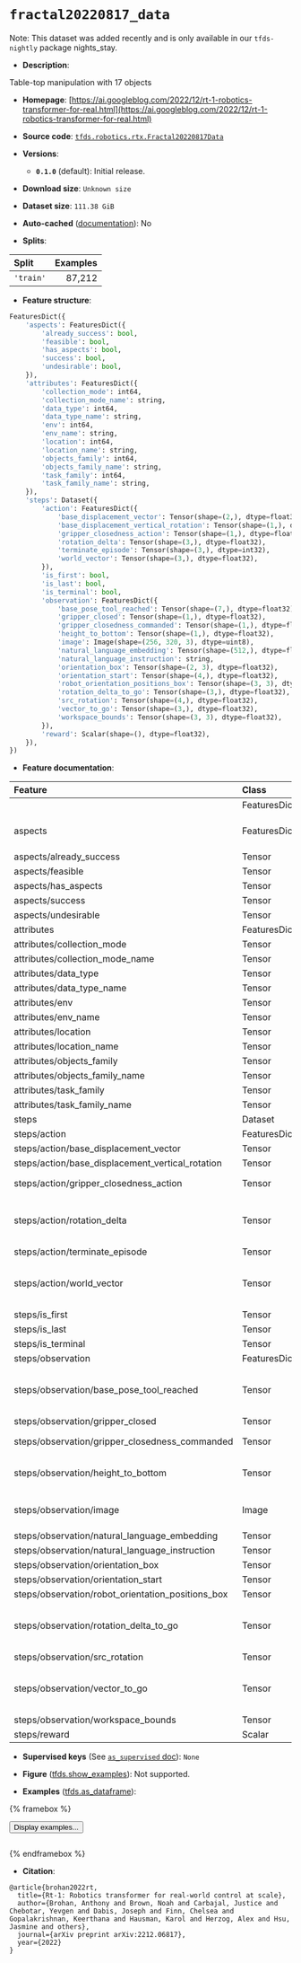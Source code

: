 <div itemscope itemtype="http://schema.org/Dataset">
  <div itemscope itemprop="includedInDataCatalog" itemtype="http://schema.org/DataCatalog">
    <meta itemprop="name" content="TensorFlow Datasets" />
  </div>
  <meta itemprop="name" content="fractal20220817_data" />
  <meta itemprop="description" content="Table-top manipulation with 17 objects&#10;&#10;To use this dataset:&#10;&#10;```python&#10;import tensorflow_datasets as tfds&#10;&#10;ds = tfds.load(&#x27;fractal20220817_data&#x27;, split=&#x27;train&#x27;)&#10;for ex in ds.take(4):&#10;  print(ex)&#10;```&#10;&#10;See [the guide](https://www.tensorflow.org/datasets/overview) for more&#10;informations on [tensorflow_datasets](https://www.tensorflow.org/datasets).&#10;&#10;" />
  <meta itemprop="url" content="https://www.tensorflow.org/datasets/catalog/fractal20220817_data" />
  <meta itemprop="sameAs" content="https://ai.googleblog.com/2022/12/rt-1-robotics-transformer-for-real.html" />
  <meta itemprop="citation" content="@article{brohan2022rt,&#10;  title={Rt-1: Robotics transformer for real-world control at scale},&#10;  author={Brohan, Anthony and Brown, Noah and Carbajal, Justice and Chebotar, Yevgen and Dabis, Joseph and Finn, Chelsea and Gopalakrishnan, Keerthana and Hausman, Karol and Herzog, Alex and Hsu, Jasmine and others},&#10;  journal={arXiv preprint arXiv:2212.06817},&#10;  year={2022}&#10;}" />
</div>

# `fractal20220817_data`


Note: This dataset was added recently and is only available in our
`tfds-nightly` package
<span class="material-icons" title="Available only in the tfds-nightly package">nights_stay</span>.

*   **Description**:

Table-top manipulation with 17 objects

*   **Homepage**:
    [https://ai.googleblog.com/2022/12/rt-1-robotics-transformer-for-real.html](https://ai.googleblog.com/2022/12/rt-1-robotics-transformer-for-real.html)

*   **Source code**:
    [`tfds.robotics.rtx.Fractal20220817Data`](https://github.com/tensorflow/datasets/tree/master/tensorflow_datasets/robotics/rtx/rtx.py)

*   **Versions**:

    *   **`0.1.0`** (default): Initial release.

*   **Download size**: `Unknown size`

*   **Dataset size**: `111.38 GiB`

*   **Auto-cached**
    ([documentation](https://www.tensorflow.org/datasets/performances#auto-caching)):
    No

*   **Splits**:

Split     | Examples
:-------- | -------:
`'train'` | 87,212

*   **Feature structure**:

```python
FeaturesDict({
    'aspects': FeaturesDict({
        'already_success': bool,
        'feasible': bool,
        'has_aspects': bool,
        'success': bool,
        'undesirable': bool,
    }),
    'attributes': FeaturesDict({
        'collection_mode': int64,
        'collection_mode_name': string,
        'data_type': int64,
        'data_type_name': string,
        'env': int64,
        'env_name': string,
        'location': int64,
        'location_name': string,
        'objects_family': int64,
        'objects_family_name': string,
        'task_family': int64,
        'task_family_name': string,
    }),
    'steps': Dataset({
        'action': FeaturesDict({
            'base_displacement_vector': Tensor(shape=(2,), dtype=float32),
            'base_displacement_vertical_rotation': Tensor(shape=(1,), dtype=float32),
            'gripper_closedness_action': Tensor(shape=(1,), dtype=float32),
            'rotation_delta': Tensor(shape=(3,), dtype=float32),
            'terminate_episode': Tensor(shape=(3,), dtype=int32),
            'world_vector': Tensor(shape=(3,), dtype=float32),
        }),
        'is_first': bool,
        'is_last': bool,
        'is_terminal': bool,
        'observation': FeaturesDict({
            'base_pose_tool_reached': Tensor(shape=(7,), dtype=float32),
            'gripper_closed': Tensor(shape=(1,), dtype=float32),
            'gripper_closedness_commanded': Tensor(shape=(1,), dtype=float32),
            'height_to_bottom': Tensor(shape=(1,), dtype=float32),
            'image': Image(shape=(256, 320, 3), dtype=uint8),
            'natural_language_embedding': Tensor(shape=(512,), dtype=float32),
            'natural_language_instruction': string,
            'orientation_box': Tensor(shape=(2, 3), dtype=float32),
            'orientation_start': Tensor(shape=(4,), dtype=float32),
            'robot_orientation_positions_box': Tensor(shape=(3, 3), dtype=float32),
            'rotation_delta_to_go': Tensor(shape=(3,), dtype=float32),
            'src_rotation': Tensor(shape=(4,), dtype=float32),
            'vector_to_go': Tensor(shape=(3,), dtype=float32),
            'workspace_bounds': Tensor(shape=(3, 3), dtype=float32),
        }),
        'reward': Scalar(shape=(), dtype=float32),
    }),
})
```

*   **Feature documentation**:

Feature                                           | Class        | Shape         | Dtype   | Description
:------------------------------------------------ | :----------- | :------------ | :------ | :----------
                                                  | FeaturesDict |               |         |
aspects                                           | FeaturesDict |               |         | Session Aspects for crowdcompute ratings
aspects/already_success                           | Tensor       |               | bool    |
aspects/feasible                                  | Tensor       |               | bool    |
aspects/has_aspects                               | Tensor       |               | bool    |
aspects/success                                   | Tensor       |               | bool    |
aspects/undesirable                               | Tensor       |               | bool    |
attributes                                        | FeaturesDict |               |         |
attributes/collection_mode                        | Tensor       |               | int64   |
attributes/collection_mode_name                   | Tensor       |               | string  |
attributes/data_type                              | Tensor       |               | int64   |
attributes/data_type_name                         | Tensor       |               | string  |
attributes/env                                    | Tensor       |               | int64   |
attributes/env_name                               | Tensor       |               | string  |
attributes/location                               | Tensor       |               | int64   |
attributes/location_name                          | Tensor       |               | string  |
attributes/objects_family                         | Tensor       |               | int64   |
attributes/objects_family_name                    | Tensor       |               | string  |
attributes/task_family                            | Tensor       |               | int64   |
attributes/task_family_name                       | Tensor       |               | string  |
steps                                             | Dataset      |               |         |
steps/action                                      | FeaturesDict |               |         |
steps/action/base_displacement_vector             | Tensor       | (2,)          | float32 |
steps/action/base_displacement_vertical_rotation  | Tensor       | (1,)          | float32 |
steps/action/gripper_closedness_action            | Tensor       | (1,)          | float32 | continuous gripper position
steps/action/rotation_delta                       | Tensor       | (3,)          | float32 | rpy commanded orientation displacement, in base-relative frame
steps/action/terminate_episode                    | Tensor       | (3,)          | int32   |
steps/action/world_vector                         | Tensor       | (3,)          | float32 | commanded end-effector displacement, in base-relative frame
steps/is_first                                    | Tensor       |               | bool    |
steps/is_last                                     | Tensor       |               | bool    |
steps/is_terminal                                 | Tensor       |               | bool    |
steps/observation                                 | FeaturesDict |               |         |
steps/observation/base_pose_tool_reached          | Tensor       | (7,)          | float32 | end-effector base-relative position+quaternion pose
steps/observation/gripper_closed                  | Tensor       | (1,)          | float32 |
steps/observation/gripper_closedness_commanded    | Tensor       | (1,)          | float32 | continuous gripper position
steps/observation/height_to_bottom                | Tensor       | (1,)          | float32 | height of end-effector from ground
steps/observation/image                           | Image        | (256, 320, 3) | uint8   |
steps/observation/natural_language_embedding      | Tensor       | (512,)        | float32 |
steps/observation/natural_language_instruction    | Tensor       |               | string  |
steps/observation/orientation_box                 | Tensor       | (2, 3)        | float32 |
steps/observation/orientation_start               | Tensor       | (4,)          | float32 |
steps/observation/robot_orientation_positions_box | Tensor       | (3, 3)        | float32 |
steps/observation/rotation_delta_to_go            | Tensor       | (3,)          | float32 | rotational displacement from current orientation to target
steps/observation/src_rotation                    | Tensor       | (4,)          | float32 |
steps/observation/vector_to_go                    | Tensor       | (3,)          | float32 | displacement from current end-effector position to target
steps/observation/workspace_bounds                | Tensor       | (3, 3)        | float32 |
steps/reward                                      | Scalar       |               | float32 |

*   **Supervised keys** (See
    [`as_supervised` doc](https://www.tensorflow.org/datasets/api_docs/python/tfds/load#args)):
    `None`

*   **Figure**
    ([tfds.show_examples](https://www.tensorflow.org/datasets/api_docs/python/tfds/visualization/show_examples)):
    Not supported.

*   **Examples**
    ([tfds.as_dataframe](https://www.tensorflow.org/datasets/api_docs/python/tfds/as_dataframe)):

<!-- mdformat off(HTML should not be auto-formatted) -->

{% framebox %}

<button id="displaydataframe">Display examples...</button>
<div id="dataframecontent" style="overflow-x:auto"></div>
<script>
const url = "https://storage.googleapis.com/tfds-data/visualization/dataframe/fractal20220817_data-0.1.0.html";
const dataButton = document.getElementById('displaydataframe');
dataButton.addEventListener('click', async () => {
  // Disable the button after clicking (dataframe loaded only once).
  dataButton.disabled = true;

  const contentPane = document.getElementById('dataframecontent');
  try {
    const response = await fetch(url);
    // Error response codes don't throw an error, so force an error to show
    // the error message.
    if (!response.ok) throw Error(response.statusText);

    const data = await response.text();
    contentPane.innerHTML = data;
  } catch (e) {
    contentPane.innerHTML =
        'Error loading examples. If the error persist, please open '
        + 'a new issue.';
  }
});
</script>

{% endframebox %}

<!-- mdformat on -->

*   **Citation**:

```
@article{brohan2022rt,
  title={Rt-1: Robotics transformer for real-world control at scale},
  author={Brohan, Anthony and Brown, Noah and Carbajal, Justice and Chebotar, Yevgen and Dabis, Joseph and Finn, Chelsea and Gopalakrishnan, Keerthana and Hausman, Karol and Herzog, Alex and Hsu, Jasmine and others},
  journal={arXiv preprint arXiv:2212.06817},
  year={2022}
}
```

